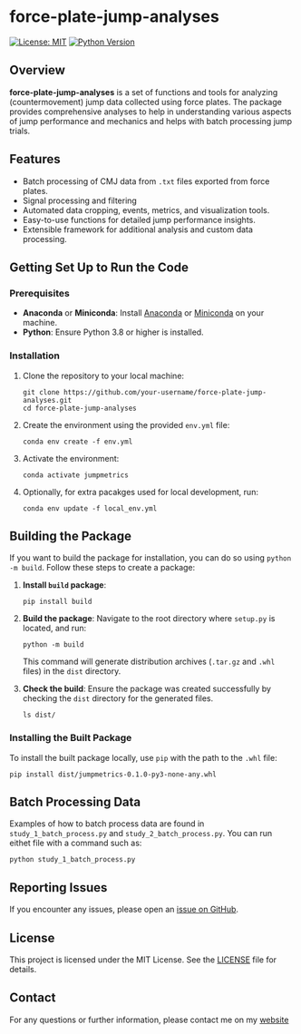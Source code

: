 # force-plate-jump-analyses

[![License: MIT](https://img.shields.io/badge/License-MIT-yellow.svg)](https://opensource.org/licenses/MIT)
[![Python Version](https://img.shields.io/badge/python-3.8%2B-blue.svg)](https://www.python.org/downloads/)

## Overview
**force-plate-jump-analyses** is a set of functions and tools for analyzing (countermovement) jump data collected using force plates. The package provides comprehensive analyses to help in understanding various aspects of jump performance and mechanics and helps with batch processing jump trials.

## Features
- Batch processing of CMJ data from `.txt` files exported from force plates.
- Signal processing and filtering
- Automated data cropping, events, metrics, and visualization tools.
- Easy-to-use functions for detailed jump performance insights.
- Extensible framework for additional analysis and custom data processing.

## Getting Set Up to Run the Code
### Prerequisites
- **Anaconda** or **Miniconda**: Install [Anaconda](https://anaconda.org) or [Miniconda](https://docs.anaconda.com/miniconda/) on your machine.
- **Python**: Ensure Python 3.8 or higher is installed.

### Installation
1. Clone the repository to your local machine:
    ```
    git clone https://github.com/your-username/force-plate-jump-analyses.git
    cd force-plate-jump-analyses
    ```

2. Create the environment using the provided `env.yml` file:
    ```
    conda env create -f env.yml
    ```

3. Activate the environment:
    ```
    conda activate jumpmetrics
    ```

4. Optionally, for extra pacakges used for local development, run:
    ```
    conda env update -f local_env.yml
    ```

## Building the Package
If you want to build the package for installation, you can do so using `python -m build`. Follow these steps to create a package:

1. **Install `build` package**:
    ```
    pip install build
    ```

2. **Build the package**:
    Navigate to the root directory where `setup.py` is located, and run:
    ```
    python -m build
    ```

    This command will generate distribution archives (`.tar.gz` and `.whl` files) in the `dist` directory.

3. **Check the build**:
    Ensure the package was created successfully by checking the `dist` directory for the generated files.

    ```
    ls dist/
    ```


### Installing the Built Package
To install the built package locally, use `pip` with the path to the `.whl` file:

`pip install dist/jumpmetrics-0.1.0-py3-none-any.whl`

<!-- 
## Detailed Documentation
For a complete guide on available functions and their usage, please refer to the [Documentation](./docs).

## Contributing
We welcome contributions! Please read our [Contributing Guide](./CONTRIBUTING.md) to learn how you can help improve this project.
-->

## Batch Processing Data
Examples of how to batch process data are found in `study_1_batch_process.py` and `study_2_batch_process.py`. You can run eithet file with a command such as:
```
python study_1_batch_process.py
```

## Reporting Issues
If you encounter any issues, please open an [issue on GitHub](https://github.com/stevenhirsch/force-plate-jump-analyses/issues).

## License
This project is licensed under the MIT License. See the [LICENSE](./LICENSE) file for details.

## Contact
For any questions or further information, please contact me on my [website](https://www.stevenhirsch.ca/contact/)
<!--
## Acknowledgements
Special thanks to everyone who has contributed to the development of this package.

## Additional Resources
- [Force Plate Analysis Fundamentals](https://example.com/force-plate-analysis)
- [CMJ Performance Analysis Techniques](https://example.com/cmj-performance)

## Changelog
For detailed information on recent updates, check the [Changelog](./CHANGELOG.md).
-->